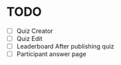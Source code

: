 # TODO

- [ ] Quiz Creator
- [ ] Quiz Edit
- [ ] Leaderboard After publishing quiz
- [ ] Participant answer page
